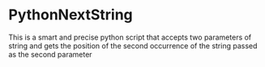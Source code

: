 # PythonNextString
This is a smart and precise python script that accepts two parameters of string and gets the position of the second occurrence of the string passed as the second parameter
